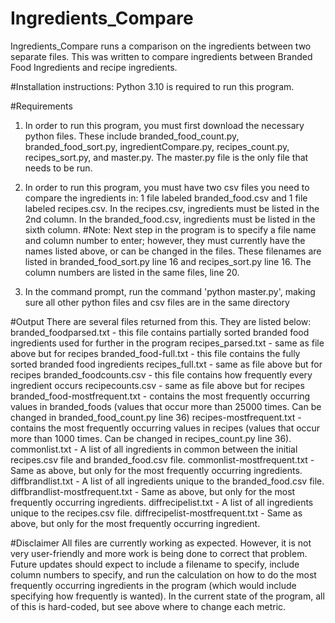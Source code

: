 # Ingredients_Compare
Ingredients_Compare runs a comparison on the ingredients between two separate files. This was written to compare ingredients between Branded Food Ingredients and recipe ingredients.

#Installation instructions:
Python 3.10 is required to run this program.

#Requirements
1. In order to run this program, you must first download the necessary python files. These include branded_food_count.py, branded_food_sort.py, ingredientCompare.py, recipes_count.py, recipes_sort.py, and master.py. The master.py file is the only file that needs to be run.

2. In order to run this program, you must have two csv files you need to compare the ingredients in: 1 file labeled branded_food.csv and 1 file labeled recipes.csv. In the recipes.csv, ingredients must be listed in the 2nd column. In the branded_food.csv, ingredients must be listed in the sixth column. 
#Note: Next step in the program is to specify a file name and column number to enter; however, they must currently have the names listed above, or can be changed in the files. These filenames are listed in branded_food_sort.py line 16 and recipes_sort.py line 16. The column numbers are listed in the same files, line 20.

3. In the command prompt, run the command 'python master.py', making sure all other python files and csv files are in the same directory

#Output
There are several files returned from this. They are listed below:
branded_foodparsed.txt - this file contains partially sorted branded food ingredients used for further in the program
recipes_parsed.txt - same as file above but for recipes
branded_food-full.txt - this file contains the fully sorted branded food ingredients
recipes_full.txt - same as file above but for recipes
branded_foodcounts.csv - this file contains how frequently every ingredient occurs
recipecounts.csv - same as file above but for recipes
branded_food-mostfrequent.txt - contains the most frequently occurring values in branded_foods (values that occur more than 25000 times. Can be changed in branded_food_count.py line 36)
recipes-mostfrequent.txt - contains the most frequently occurring values in recipes (values that occur more than 1000 times. Can be changed in recipes_count.py line 36). 
commonlist.txt - A list of all ingredients in common between the initial recipes.csv file and branded_food.csv file.
commonlist-mostfrequent.txt - Same as above, but only for the most frequently occurring ingredients.
diffbrandlist.txt - A list of all ingredients unique to the branded_food.csv file.
diffbrandlist-mostfrequent.txt - Same as above, but only for the most frequently occurring ingredients. 
diffrecipelist.txt - A list of all ingredients unique to the recipes.csv file. 
diffrecipelist-mostfrequent.txt - Same as above, but only for the most frequently occurring ingredient. 

#Disclaimer
All files are currently working as expected. However, it is not very user-friendly and more work is being done to correct that problem. Future updates should expect to include a filename to specify, include column numbers to specify, and run the calculation on how to do the most frequently occurring ingredients in the program (which would include specifying how frequently is wanted). In the current state of the program, all of this is hard-coded, but see above where to change each metric. 
